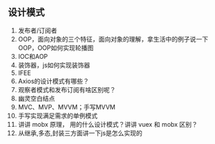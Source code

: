 ## 设计模式

1. 发布者/订阅者
2. OOP，面向对象的三个特征，面向对象的理解，拿生活中的例子说一下OOP，OOP如何实现轮播图
3. IOC和AOP
4. 装饰器，js如何实现装饰器
5. IFEE
6. Axios的设计模式有哪些？
7. 观察者模式和发布订阅有啥区别呢？
8. 幽灵空白结点
9. MVC、MVP、MVVM；手写MVVM
10. 手写实现满足需求的单例模式
11. 讲讲 mobx 原理， 用的什么设计模式？讲讲 vuex 和 mobx 区别？
12. 从继承,多态,封装三方面讲一下js是怎么实现的


